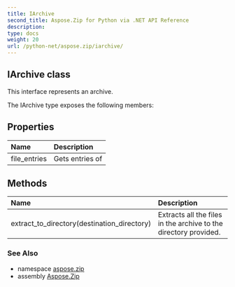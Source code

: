 ```yaml
---
title: IArchive
second_title: Aspose.Zip for Python via .NET API Reference
description: 
type: docs
weight: 20
url: /python-net/aspose.zip/iarchive/
---
```


## IArchive class

This interface represents an archive.

The IArchive type exposes the following members:
## Properties
| Name | Description |
| :- | :- |
|file_entries|Gets entries of|
## Methods
| Name | Description |
| :- | :- |
|extract_to_directory(destination_directory)|Extracts all the files in the archive to the directory provided.|

### See Also

* namespace [aspose.zip](/zip/python-net/aspose.zip/)
* assembly [Aspose.Zip](/zip/python-net/)

